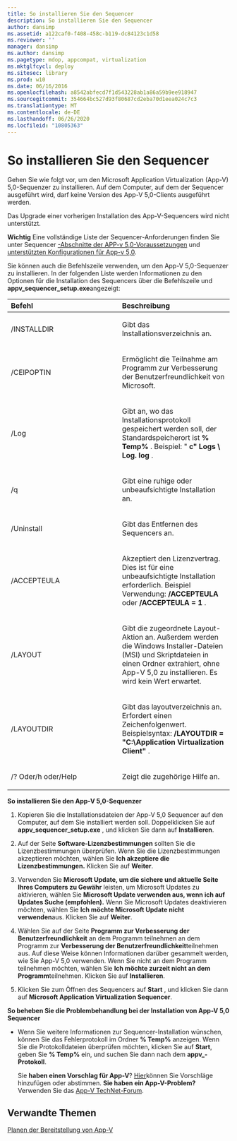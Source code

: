 ```yaml
---
title: So installieren Sie den Sequencer
description: So installieren Sie den Sequencer
author: dansimp
ms.assetid: a122caf0-f408-458c-b119-dc84123c1d58
ms.reviewer: ''
manager: dansimp
ms.author: dansimp
ms.pagetype: mdop, appcompat, virtualization
ms.mktglfcycl: deploy
ms.sitesec: library
ms.prod: w10
ms.date: 06/16/2016
ms.openlocfilehash: a8542abfecd7f1d543228ab1a86a59b9ee918947
ms.sourcegitcommit: 354664bc527d93f80687cd2eba70d1eea024c7c3
ms.translationtype: MT
ms.contentlocale: de-DE
ms.lasthandoff: 06/26/2020
ms.locfileid: "10805363"
---
```

# So installieren Sie den Sequencer


Gehen Sie wie folgt vor, um den Microsoft Application Virtualization (App-V) 5,0-Sequenzer zu installieren. Auf dem Computer, auf dem der Sequencer ausgeführt wird, darf keine Version des App-V 5,0-Clients ausgeführt werden.

Das Upgrade einer vorherigen Installation des App-V-Sequencers wird nicht unterstützt.

**Wichtig**  Eine vollständige Liste der Sequencer-Anforderungen finden Sie unter Sequencer [-Abschnitte der APP-v 5,0-Voraussetzungen](app-v-50-prerequisites.md) und [unterstützten Konfigurationen für App-v 5,0](app-v-50-supported-configurations.md).

 

Sie können auch die Befehlszeile verwenden, um den App-V 5,0-Sequenzer zu installieren. In der folgenden Liste werden Informationen zu den Optionen für die Installation des Sequencers über die Befehlszeile und **appv\_sequencer\_setup.exe**angezeigt:

<table>
<colgroup>
<col width="50%" />
<col width="50%" />
</colgroup>
<thead>
<tr class="header">
<th align="left">Befehl</th>
<th align="left">Beschreibung</th>
</tr>
</thead>
<tbody>
<tr class="odd">
<td align="left"><p>/INSTALLDIR</p></td>
<td align="left"><p>Gibt das Installationsverzeichnis an.</p></td>
</tr>
<tr class="even">
<td align="left"><p>/CEIPOPTIN</p></td>
<td align="left"><p>Ermöglicht die Teilnahme am Programm zur Verbesserung der Benutzerfreundlichkeit von Microsoft.</p></td>
</tr>
<tr class="odd">
<td align="left"><p>/Log</p></td>
<td align="left"><p>Gibt an, wo das Installationsprotokoll gespeichert werden soll, der Standardspeicherort ist <strong> % Temp% </strong> . Beispiel: " <strong> c" Logs \ Log. log </strong> .</p></td>
</tr>
<tr class="even">
<td align="left"><p>/q</p></td>
<td align="left"><p>Gibt eine ruhige oder unbeaufsichtigte Installation an.</p></td>
</tr>
<tr class="odd">
<td align="left"><p>/Uninstall</p></td>
<td align="left"><p>Gibt das Entfernen des Sequencers an.</p></td>
</tr>
<tr class="even">
<td align="left"><p>/ACCEPTEULA</p></td>
<td align="left"><p>Akzeptiert den Lizenzvertrag. Dies ist für eine unbeaufsichtigte Installation erforderlich. Beispiel Verwendung: <strong> /ACCEPTEULA </strong> oder <strong> /ACCEPTEULA = 1 </strong> .</p></td>
</tr>
<tr class="odd">
<td align="left"><p>/LAYOUT</p></td>
<td align="left"><p>Gibt die zugeordnete Layout-Aktion an. Außerdem werden die Windows Installer-Dateien (MSI) und Skriptdateien in einen Ordner extrahiert, ohne App-V 5,0 zu installieren. Es wird kein Wert erwartet.</p></td>
</tr>
<tr class="even">
<td align="left"><p>/LAYOUTDIR</p></td>
<td align="left"><p>Gibt das layoutverzeichnis an. Erfordert einen Zeichenfolgenwert. Beispielsyntax: <strong> /LAYOUTDIR = "C:\Application Virtualization Client" </strong> .</p></td>
</tr>
<tr class="odd">
<td align="left"><p>/? Oder/h oder/Help</p></td>
<td align="left"><p>Zeigt die zugehörige Hilfe an.</p></td>
</tr>
</tbody>
</table>

 

**So installieren Sie den App-V 5,0-Sequenzer**

1.  Kopieren Sie die Installationsdateien der App-V 5,0 Sequencer auf den Computer, auf dem Sie installiert werden soll. Doppelklicken Sie auf **appv\_sequencer\_setup.exe** , und klicken Sie dann auf **Installieren**.

2.  Auf der Seite **Software-Lizenzbestimmungen** sollten Sie die Lizenzbestimmungen überprüfen. Wenn Sie die Lizenzbestimmungen akzeptieren möchten, wählen Sie **Ich akzeptiere die Lizenzbestimmungen.** Klicken Sie auf **Weiter**.

3.  Verwenden Sie **Microsoft Update, um die sichere und aktuelle Seite Ihres Computers zu Gewähr** leisten, um Microsoft Updates zu aktivieren, wählen Sie **Microsoft Update verwenden aus, wenn ich auf Updates Suche (empfohlen).** Wenn Sie Microsoft Updates deaktivieren möchten, wählen Sie **Ich möchte Microsoft Update nicht verwenden**aus. Klicken Sie auf **Weiter**.

4.  Wählen Sie auf der Seite **Programm zur Verbesserung der Benutzerfreundlichkeit** an dem Programm teilnehmen an dem Programm zur **Verbesserung der Benutzerfreundlichkeit**teilnehmen aus. Auf diese Weise können Informationen darüber gesammelt werden, wie Sie App-V 5,0 verwenden. Wenn Sie nicht an dem Programm teilnehmen möchten, wählen Sie **Ich möchte zurzeit nicht an dem Programm**teilnehmen. Klicken Sie auf **Installieren**.

5.  Klicken Sie zum Öffnen des Sequencers auf **Start** , und klicken Sie dann auf **Microsoft Application Virtualization Sequencer**.

**So beheben Sie die Problembehandlung bei der Installation von App-V 5,0 Sequencer**

-   Wenn Sie weitere Informationen zur Sequencer-Installation wünschen, können Sie das Fehlerprotokoll im Ordner **% Temp%** anzeigen. Wenn Sie die Protokolldateien überprüfen möchten, klicken Sie auf **Start**, geben Sie **% Temp%** ein, und suchen Sie dann nach dem **appv\_-Protokoll**.

    Sie **haben einen Vorschlag für App-V**? [Hier](http://appv.uservoice.com/forums/280448-microsoft-application-virtualization)können Sie Vorschläge hinzufügen oder abstimmen. **Sie haben ein App-V-Problem?** Verwenden Sie das [App-V TechNet-Forum](https://social.technet.microsoft.com/Forums/home?forum=mdopappv).

## Verwandte Themen


[Planen der Bereitstellung von App-V](planning-to-deploy-app-v.md)

 

 





